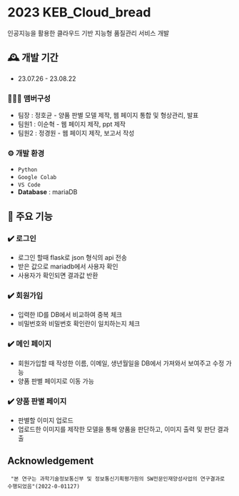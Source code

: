 # 2023 KEB_Cloud_bread
인공지능을 활용한 클라우드 기반 지능형 품질관리 서비스 개발

## 🕰️ 개발 기간
* 23.07.26 - 23.08.22

### 🧑‍🤝‍🧑 맴버구성
 - 팀장  : 정호균 - 양품 판별 모델 제작, 웹 페이지 통합 및 형상관리, 발표
 - 팀원1 : 이순혁 - 웹 페이지 제작, ppt 제작
 - 팀원2 : 정경원 - 웹 페이지 제작, 보고서 작성

### ⚙️ 개발 환경
- `Python`
- `Google Colab`
- `VS Code`
- **Database** : mariaDB

## 📌 주요 기능
### ✔️ 로그인 
 - 로그인 할때 flask로 json 형식의 api 전송
 - 받은 값으로 mariadb에서 사용자 확인
 - 사용자가 확인되면 결과값 반환

### ✔️ 회원가입
 - 입력한 ID를 DB에서 비교하여 중복 체크
 - 비밀번호와 비밀번호 확인란이 일치하는지 체크

### ✔️ 메인 페이지
 - 회원가입할 때 작성한 이름, 이메일, 생년월일을 DB에서 가져와서 보여주고 수정 가능
 - 양품 판별 페이지로 이동 가능

### ✔️ 양품 판별 페이지
 - 판별할 이미지 업로드
 - 업로드한 이미지를 제작한 모델을 통해 양품을 판단하고, 이미지 출력 및 판단 결과 출

## Acknowledgement
```
 "본 연구는 과학기술정보통신부 및 정보통신기획평가원의 SW전문인재양성사업의 연구결과로 수행되었음"(2022-0-01127) 
```
